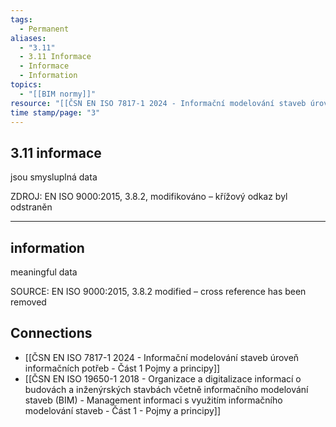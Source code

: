 ```yaml
---
tags:
  - Permanent
aliases:
  - "3.11"
  - 3.11 Informace
  - Informace
  - Information
topics:
  - "[[BIM normy]]"
resource: "[[ČSN EN ISO 7817-1 2024 - Informační modelování staveb úroveň informačních potřeb - Část 1 Pojmy a principy]]"
time stamp/page: "3"
---
```

## 3.11 informace 
jsou smysluplná data

ZDROJ: EN ISO 9000:2015, 3.8.2, modifikováno – křížový odkaz byl odstraněn

---
## information
meaningful data

SOURCE: EN ISO 9000:2015, 3.8.2 modified – cross reference has been removed
## Connections

- [[ČSN EN ISO 7817-1 2024 - Informační modelování staveb úroveň informačních potřeb - Část 1 Pojmy a principy]]
- [[ČSN EN ISO 19650-1 2018 - Organizace a digitalizace informací o budovách a inženýrských stavbách včetně informačního modelování staveb (BIM) - Management informaci s využitím informačního modelování staveb - Část 1 - Pojmy a principy]]
